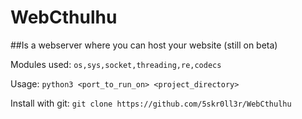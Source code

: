 # WebCthulhu
##Is a webserver where you can host your website (still on beta)

Modules used: `os,sys,socket,threading,re,codecs`

Usage: `python3 <port_to_run_on> <project_directory>`

Install with git: `git clone https://github.com/5skr0ll3r/WebCthulhu`
